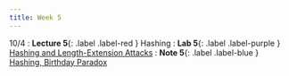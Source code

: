 ```yaml
---
title: Week 5
---
```


10/4
: **Lecture 5**{: .label .label-red } Hashing
: **Lab 5**{: .label .label-purple } [Hashing and Length-Extension Attacks](https://datahub.berkeley.edu/hub/user-redirect/git-pull?repo=https%3A%2F%2Fgithub.com%2FCodebreakingAtCal%2FCodebreakingLabs&urlpath=tree%2FCodebreakingLabs%2FLab5%2Flab05.ipynb&branch=master)
: **Note 5**{: .label .label-blue } [Hashing, Birthday Paradox](https://codebreakingatcal.org/assets/notes/note5.pdf)
